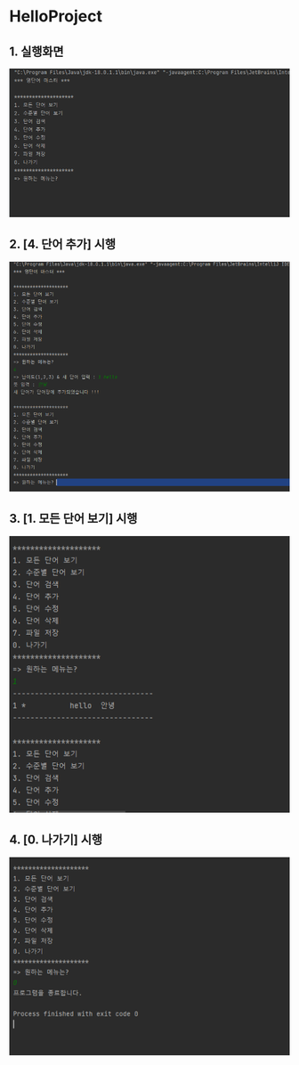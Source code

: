 # HelloProject

## 1. 실행화면
<img src='https://github.com/Choi-MinUck/Project1_Java_CRUD_project_with_fileIO/blob/master/screenshots/%EC%8B%A4%ED%96%89%ED%99%94%EB%A9%B4.PNG?raw=true' width = '600'>

## 2. [4. 단어 추가] 시행
<img src='https://github.com/Choi-MinUck/Project1_Java_CRUD_project_with_fileIO/blob/master/screenshots/addWord.PNG?raw=true' width = '600'>

## 3. [1. 모든 단어 보기] 시행
<img src='https://github.com/Choi-MinUck/Project1_Java_CRUD_project_with_fileIO/blob/master/screenshots/listAll.PNG?raw=true' width = '600'>

## 4. [0. 나가기] 시행

<img src='https://github.com/Choi-MinUck/Project1_Java_CRUD_project_with_fileIO/blob/master/screenshots/0%EB%82%98%EA%B0%80%EA%B8%B0.PNG?raw=true' width = '600'>
